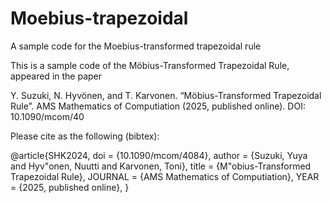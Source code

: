 # Moebius-trapezoidal
A sample code for the Moebius-transformed trapezoidal rule


This is a sample code of the Möbius-Transformed Trapezoidal Rule, appeared in the paper


Y. Suzuki, N. Hyvönen, and T. Karvonen. “Möbius-Transformed Trapezoidal Rule”. AMS
Mathematics of Computiation (2025, published online). DOI: 10.1090/mcom/40


Please cite as the following (bibtex):


@article{SHK2024,
  doi = {10.1090/mcom/4084},
  author = {Suzuki, Yuya and Hyv\"onen, Nuutti and Karvonen, Toni},
  title = {M\"obius-Transformed Trapezoidal Rule},
  JOURNAL = {AMS Mathematics of Computiation},
        YEAR = {2025, published online},
}
